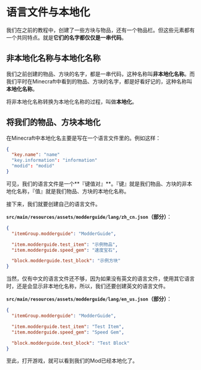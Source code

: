 # 语言文件与本地化

我们在之前的教程中，创建了一些方块与物品，还有一个物品栏。但这些元素都有一个共同特点。就是**它们的名字都仅仅是一串代码**。

## 非本地化名称与本地化名称

我们之前创建的物品、方块的名字，都是一串代码，这种名称叫**非本地化名称**。而我们平时在Minecraft中看到的物品、方块的名字，都是好看好记的，这种名称叫**本地化名称**。

将非本地化名称转换为本地化名称的过程，叫做**本地化**。

## 将我们的物品、方块本地化

在Minecraft中本地化名主要是写在一个语言文件里的。例如这样：

```json
{
  "key.name": "name"
  "key.information": "information"
  "modid": "modid"
}
```

可见，我们的语言文件是一个**『键值对』**。『键』就是我们物品、方块的非本地化名称，『值』就是我们物品、方块的本地化名称。

接下来，我们就要创建自己的语言文件。

**`src/main/resources/assets/modderguide/lang/zh_cn.json`（部分）**：

```json
{
  "itemGroup.modderguide": "ModderGuide",

  "item.modderguide.test_item": "示例物品",
  "item.modderguide.speed_gem": "速度宝石",

  "block.modderguide.test_block": "示例方块"
}
```

当然，仅有中文的语言文件还不够，因为如果没有英文的语言文件，使用其它语言时，还是会显示非本地化名称，所以，我们还要创建英文的语言文件。

**`src/main/resources/assets/modderguide/lang/en_us.json`（部分）**：

```json
{
  "itemGroup.modderguide": "ModderGuide",

  "item.modderguide.test_item": "Test Item",
  "item.modderguide.speed_gem": "Speed Gem",

  "block.modderguide.test_block": "Test Block"
}
```

至此，打开游戏，就可以看到我们的Mod已经本地化了。
